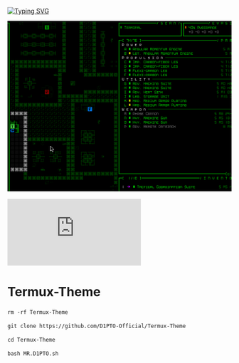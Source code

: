 [![Typing SVG](https://readme-typing-svg.herokuapp.com?font=Neuton&size=25&color=30FF40&background=000000&center=true&vCenter=true&width=360&height=60&lines=Hello+World%2C+I'm+MR.DIPTO+Here;Today+I+will+tell+you;Please+Follow+My+GitHub+;TERMUX+THEME+🐉;So+Let's+Enjoy+Everybody+🔥+🐉+)](https://git.io/typing-svg)


![Alt text](https://github.com/MRVIVEK-CODER/MRVIVEK-CODER/raw/main/md7Oqrf.gif)

![20200808_160757](https://m.facebook.com/photo.php?fbid=1235659893852041&id=100022241254480&set=a.103070957110946&source=11&refid=17)

# Termux-Theme

`rm -rf Termux-Theme`

`git clone https://github.com/D1PTO-Official/Termux-Theme`

`cd Termux-Theme`

`bash MR.D1PTO.sh`
